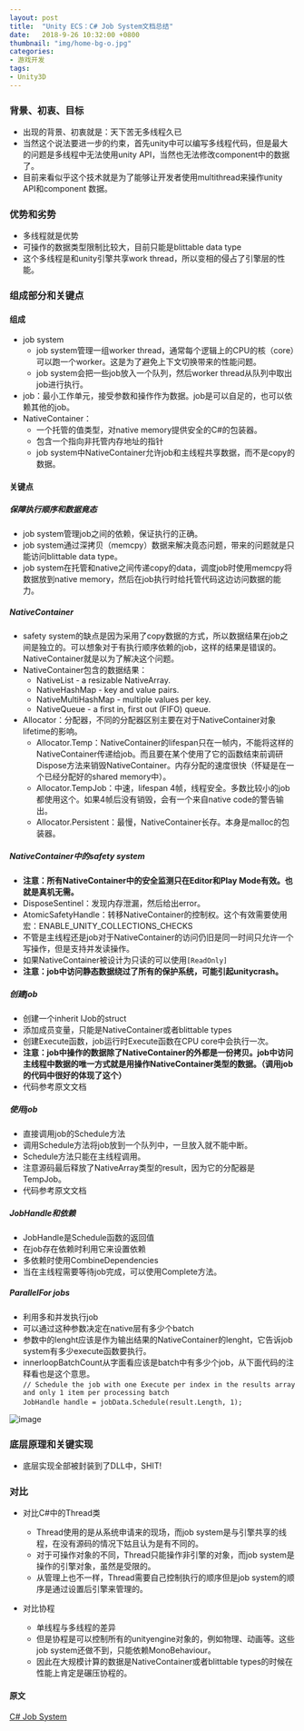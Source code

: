 ```yaml
---
layout: post
title:  "Unity ECS：C# Job System文档总结"
date:   2018-9-26 10:32:00 +0800
thumbnail: "img/home-bg-o.jpg"
categories: 
- 游戏开发
tags:
- Unity3D
---
```


### 背景、初衷、目标
- 出现的背景、初衷就是：天下苦无多线程久已
- 当然这个说法要进一步的约束，首先unity中可以编写多线程代码，但是最大的问题是多线程中无法使用unity API，当然也无法修改component中的数据了。
- 目前来看似乎这个技术就是为了能够让开发者使用multithread来操作unity API和component 数据。

### 优势和劣势
- 多线程就是优势
- 可操作的数据类型限制比较大，目前只能是blittable data type
- 这个多线程是和unity引擎共享work thread，所以变相的侵占了引擎层的性能。

<!--more-->

### 组成部分和关键点

#### 组成
- job system
    - job system管理一组worker thread，通常每个逻辑上的CPU的核（core）可以跑一个worker。这是为了避免上下文切换带来的性能问题。
    - job system会把一些job放入一个队列，然后worker thread从队列中取出job进行执行。
- job：最小工作单元，接受参数和操作作为数据。job是可以自足的，也可以依赖其他的job。
- NativeContainer：
    - 一个托管的值类型，对native memory提供安全的C#的包装器。
    - 包含一个指向非托管内存地址的指针
    - job system中NativeContainer允许job和主线程共享数据，而不是copy的数据。

#### 关键点

##### 保障执行顺序和数据竟态
- job system管理job之间的依赖，保证执行的正确。
- job system通过深拷贝（memcpy）数据来解决竟态问题，带来的问题就是只能访问blittable data type。
- job system在托管和native之间传递copy的data，调度job时使用memcpy将数据放到native memory，然后在job执行时给托管代码这边访问数据的能力。


##### NativeContainer
- safety system的缺点是因为采用了copy数据的方式，所以数据结果在job之间是独立的。可以想象对于有执行顺序依赖的job，这样的结果是错误的。NativeContainer就是以为了解决这个问题。
- NativeContainer包含的数据结果：
    - NativeList - a resizable NativeArray.
    - NativeHashMap - key and value pairs.
    - NativeMultiHashMap - multiple values per key.
    - NativeQueue - a first in, first out (FIFO) queue.
- Allocator：分配器，不同的分配器区别主要在对于NativeContainer对象lifetime的影响。
    - Allocator.Temp：NativeContainer的lifespan只在一帧内，不能将这样的NativeContainer传递给job。而且要在某个使用了它的函数结束前调研Dispose方法来销毁NativeContainer。内存分配的速度很快（怀疑是在一个已经分配好的shared memory中）。
    - Allocator.TempJob：中速，lifespan 4帧，线程安全。多数比较小的job都使用这个。如果4帧后没有销毁，会有一个来自native code的警告输出。
    - Allocator.Persistent：最慢，NativeContainer长存。本身是malloc的包装器。

##### NativeContainer中的safety system
- **注意：所有NativeContainer中的安全监测只在Editor和Play Mode有效。也就是真机无需。**
- DisposeSentinel：发现内存泄漏，然后给出error。
- AtomicSafetyHandle：转移NativeContainer的控制权。这个有效需要使用宏：ENABLE_UNITY_COLLECTIONS_CHECKS
- 不管是主线程还是job对于NativeContainer的访问仍旧是同一时间只允许一个写操作，但是支持并发读操作。
- 如果NativeContainer被设计为只读的可以使用`[ReadOnly]`
- **注意：job中访问静态数据绕过了所有的保护系统，可能引起unitycrash。**

##### 创建job
- 创建一个inherit IJob的struct
- 添加成员变量，只能是NativeContainer或者blittable types
- 创建Execute函数，job运行时Execute函数在CPU core中会执行一次。 
- **注意：job中操作的数据除了NativeContainer的外都是一份拷贝。job中访问主线程中数据的唯一方式就是用操作NativeContainer类型的数据。（调用job的代码中很好的体现了这个）**
- 代码参考原文文档

##### 使用job
- 直接调用job的Schedule方法
- 调用Schedule方法将job放到一个队列中，一旦放入就不能中断。
- Schedule方法只能在主线程调用。
- 注意源码最后释放了NativeArray类型的result，因为它的分配器是TempJob。
- 代码参考原文文档

##### JobHandle和依赖
- JobHandle是Schedule函数的返回值
- 在job存在依赖时利用它来设置依赖
- 多依赖时使用CombineDependencies
- 当在主线程需要等待job完成，可以使用Complete方法。

##### ParallelFor jobs
- 利用多和并发执行job
- 可以通过这种参数决定在native层有多少个batch
- 参数中的lenght应该是作为输出结果的NativeContainer的lenght，它告诉job system有多少execute函数要执行。
- innerloopBatchCount从字面看应该是batch中有多少个job，从下面代码的注释看也是这个意思。   
`// Schedule the job with one Execute per index in the results array and only 1 item per processing batch`     
`JobHandle handle = jobData.Schedule(result.Length, 1);`

![image](https://docs.unity3d.com/uploads/Main/jobsystem_parallelfor_job_batches.svg)

### 底层原理和关键实现

- 底层实现全部被封装到了DLL中，SHIT!

### 对比
- 对比C#中的Thread类
    - Thread使用的是从系统申请来的现场，而job system是与引擎共享的线程，在没有源码的情况下姑且认为是有不同的。
    - 对于可操作对象的不同，Thread只能操作非引擎的对象，而job system是操作的引擎对象，虽然是受限的。
    - 从管理上也不一样，Thread需要自己控制执行的顺序但是job system的顺序是通过设置后引擎来管理的。

- 对比协程
    - 单线程与多线程的差异
    - 但是协程是可以控制所有的unityengine对象的，例如物理、动画等。这些job system还做不到，只能依赖MonoBehaviour。
    - 因此在大规模计算的数据是NativeContainer或者blittable types的时候在性能上肯定是碾压协程的。

#### 原文
[C# Job System](https://docs.unity3d.com/Manual/JobSystemOverview.html)
